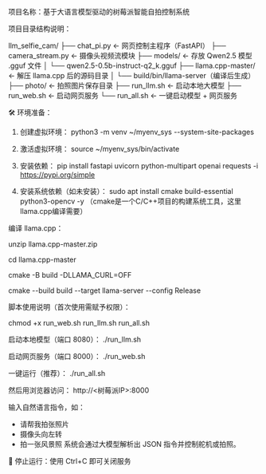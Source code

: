 项目名称：基于大语言模型驱动的树莓派智能自拍控制系统

 项目目录结构说明：

llm_selfie_cam/
├── chat_pi.py                 ← 网页控制主程序（FastAPI）
├── camera_stream.py           ← 摄像头视频流模块
├── models/                    ← 存放 Qwen2.5 模型 .gguf 文件
│   └── qwen2.5-0.5b-instruct-q2_k.gguf
├── llama.cpp-master/          ← 解压 llama.cpp 后的源码目录
│   └── build/bin/llama-server（编译后生成）
├── photo/                     ← 拍照图片保存目录
├── run_llm.sh                 ←  启动本地大模型
├── run_web.sh                 ←  启动网页服务
└── run_all.sh                 ←  一键启动模型 + 网页服务

🛠 环境准备：

1. 创建虚拟环境：
   python3 -m venv ~/myenv_sys --system-site-packages

2. 激活虚拟环境：
   source ~/myenv_sys/bin/activate

3. 安装依赖：
   pip install fastapi uvicorn python-multipart openai requests -i https://pypi.org/simple

4. 安装系统依赖（如未安装）：
   sudo apt install cmake build-essential python3-opencv -y   （cmake是一个C/C++项目的构建系统工具，这里llama.cpp编译需要）

 编译 llama.cpp：
 
   unzip llama.cpp-master.zip
   
   cd llama.cpp-master
   
   cmake -B build -DLLAMA_CURL=OFF
   
   cmake --build build --target llama-server --config Release

  脚本使用说明（首次使用需赋予权限）：

   chmod +x run_web.sh run_llm.sh run_all.sh

  启动本地模型（端口 8080）：
    ./run_llm.sh

  启动网页服务（端口 8000）：
    ./run_web.sh

  一键运行（推荐）：
   ./run_all.sh

  然后用浏览器访问：
http://<树莓派IP>:8000

输入自然语言指令，如：
- 请帮我拍张照片
- 摄像头向左转
- 拍一张风景照
系统会通过大模型解析出 JSON 指令并控制舵机或拍照。

🧼 停止运行：使用 Ctrl+C 即可关闭服务
